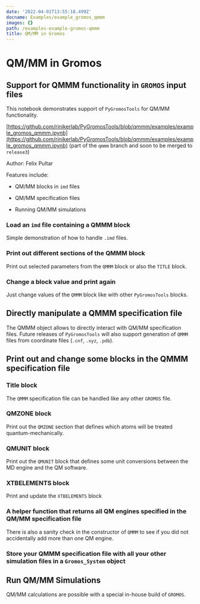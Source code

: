 ```yaml
---
date: '2022-04-01T13:55:18.499Z'
docname: Examples/example_gromos_qmmm
images: {}
path: /examples-example-gromos-qmmm
title: QM/MM in Gromos
---
```


# QM/MM in Gromos

## Support for QMMM functionality in `GROMOS` input files

This notebook demonstrates support of `PyGromosTools` for QM/MM functionality.

[https://github.com/rinikerlab/PyGromosTools/blob/qmmm/examples/example_gromos_qmmm.ipynb](https://github.com/rinikerlab/PyGromosTools/blob/qmmm/examples/example_gromos_qmmm.ipynb) (part of the `qmmm` branch and soon to be merged to `release3`)

Author: Felix Pultar

Features include:


* QM/MM blocks in `imd` files


* QM/MM specification files


* Running QM/MM simulations

### Load an `imd` file containing a QMMM block

Simple demonstration of how to handle `.imd` files.

### Print out different sections of the QMMM block

Print out selected parameters from the `QMMM` block or also the `TITLE` block.

### Change a block value and print again

Just change values of the `QMMM` block like with other `PyGromosTools` blocks.

## Directly manipulate a QMMM specification file

The QMMM object allows to directly interact with QM/MM specification files. Future releases of `PyGromosTools` will also support generation of `QMMM` files from coordinate files (`.cnf`, `.xyz`, `.pdb`).

## Print out and change some blocks in the QMMM specification file

### Title block

The `QMMM` specification file can be handled like any other `GROMOS` file.

### QMZONE block

Print out the `QMZONE` section that defines which atoms will be treated quantum-mechanically.

### QMUNIT block

Print out the `QMUNIT` block that defines some unit conversions between the MD engine and the QM software.

### XTBELEMENTS block

Print and update the `XTBELEMENTS` block

### A helper function that returns all QM engines specified in the QM/MM specification file

There is also a sanity check in the constructor of `QMMM` to see if you did not accidentally add more than one QM engine.

### Store your QMMM specification file with all your other simulation files in a `Gromos_System` object

## Run QM/MM Simulations

QM/MM calculations are possible with a special in-house build of `GROMOS`.

<script type="application/vnd.jupyter.widget-state+json">
{"state": {"817a4de7320249a5b64bc982f12f62a6": {"model_name": "LayoutModel", "model_module": "@jupyter-widgets/base", "model_module_version": "1.2.0", "state": {"_model_module": "@jupyter-widgets/base", "_model_module_version": "1.2.0", "_model_name": "LayoutModel", "_view_count": null, "_view_module": "@jupyter-widgets/base", "_view_module_version": "1.2.0", "_view_name": "LayoutView", "align_content": null, "align_items": null, "align_self": null, "border": null, "bottom": null, "display": null, "flex": null, "flex_flow": null, "grid_area": null, "grid_auto_columns": null, "grid_auto_flow": null, "grid_auto_rows": null, "grid_column": null, "grid_gap": null, "grid_row": null, "grid_template_areas": null, "grid_template_columns": null, "grid_template_rows": null, "height": null, "justify_content": null, "justify_items": null, "left": null, "margin": null, "max_height": null, "max_width": null, "min_height": null, "min_width": null, "object_fit": null, "object_position": null, "order": null, "overflow": null, "overflow_x": null, "overflow_y": null, "padding": null, "right": null, "top": null, "visibility": null, "width": null}}, "0fac11cf325d489d8dc7a6fc87300ad1": {"model_name": "ColormakerRegistryModel", "model_module": "nglview-js-widgets", "model_module_version": "3.0.1", "state": {"_dom_classes": [], "_model_module": "nglview-js-widgets", "_model_module_version": "3.0.1", "_model_name": "ColormakerRegistryModel", "_msg_ar": [], "_msg_q": [], "_ready": false, "_view_count": null, "_view_module": "nglview-js-widgets", "_view_module_version": "3.0.1", "_view_name": "ColormakerRegistryView", "layout": "IPY_MODEL_817a4de7320249a5b64bc982f12f62a6"}}}, "version_major": 2, "version_minor": 0}
</script>
